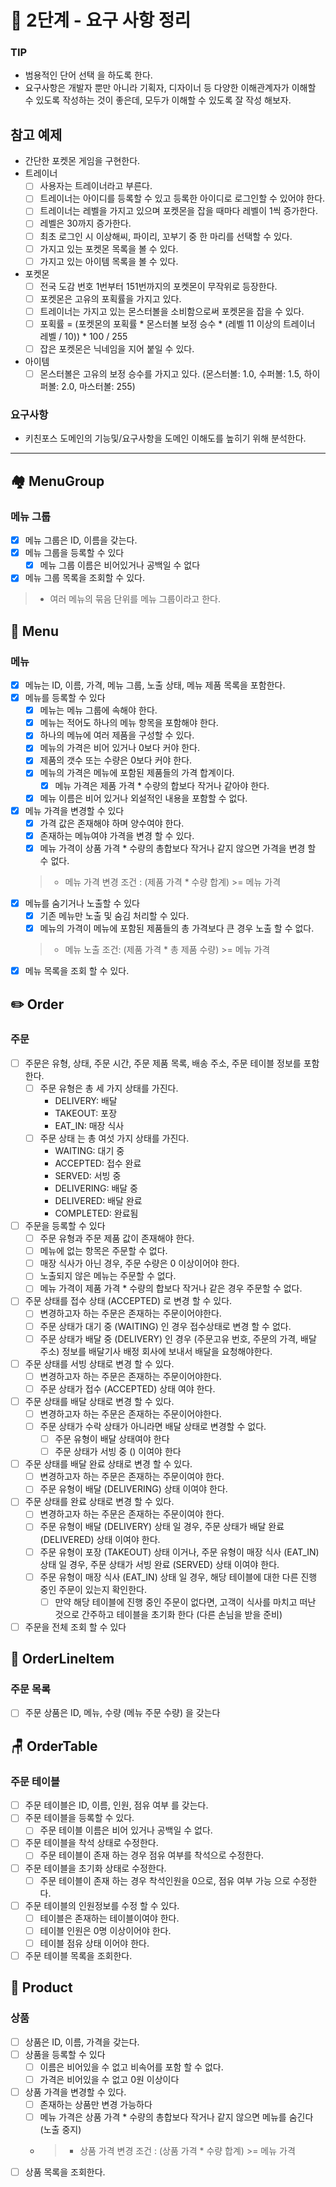 # 🚀 2단계 - 요구 사항 정리

### TIP

- 범용적인 단어 선택 을 하도록 한다.
- 요구사항은 개발자 뿐만 아니라 기획자, 디자이너 등 다양한 이해관계자가 이해할 수 있도록 작성하는 것이 좋은데, 모두가 이해할 수 있도록 잘 작성 해보자.

## 참고 예제

- 간단한 포켓몬 게임을 구현한다.
- 트레이너
    - [ ]  사용자는 트레이너라고 부른다.
    - [ ]  트레이너는 아이디를 등록할 수 있고 등록한 아이디로 로그인할 수 있어야 한다.
    - [ ]  트레이너는 레벨을 가지고 있으며 포켓몬을 잡을 때마다 레벨이 1씩 증가한다.
    - [ ]  레벨은 30까지 증가한다.
    - [ ]  최초 로그인 시 이상해씨, 파이리, 꼬부기 중 한 마리를 선택할 수 있다.
    - [ ]  가지고 있는 포켓몬 목록을 볼 수 있다.
    - [ ]  가지고 있는 아이템 목록을 볼 수 있다.
- 포켓몬
    - [ ]  전국 도감 번호 1번부터 151번까지의 포켓몬이 무작위로 등장한다.
    - [ ]  포켓몬은 고유의 포획률을 가지고 있다.
    - [ ]  트레이너는 가지고 있는 몬스터볼을 소비함으로써 포켓몬을 잡을 수 있다.
    - [ ]  포획률 = (포켓몬의 포획률 * 몬스터볼 보정 승수 * (레벨 11 이상의 트레이너 레벨 / 10)) * 100 / 255
    - [ ]  잡은 포켓몬은 닉네임을 지어 붙일 수 있다.
- 아이템
    - [ ]  몬스터볼은 고유의 보정 승수를 가지고 있다.
      (몬스터볼: 1.0, 수퍼볼: 1.5, 하이퍼볼: 2.0, 마스터볼: 255)

### 요구사항

- 키친포스 도메인의 기능및/요구사항을 도메인 이해도를 높히기 위해 분석한다.

---

## 🏘️ MenuGroup
### 메뉴 그룹

- [x] 메뉴 그룹은 ID, 이름을 갖는다.
- [x] 메뉴 그룹을 등록할 수 있다
    - [x] 메뉴 그룹 이름은 비어있거나 공백일 수 없다
- [x] 메뉴 그룹 목록을 조회할 수 있다.

> - 여러 메뉴의 묶음 단위를 메뉴 그룹이라고 한다.

## 📒 Menu
### 메뉴 

- [x] 메뉴는 ID, 이름, 가격, 메뉴 그룹, 노출 상태, 메뉴 제품 목록을 포함한다.
- [x] 메뉴를 등록할 수 있다
    - [x] 메뉴는 메뉴 그룹에 속해야 한다.
    - [x] 메뉴는 적어도 하나의 메뉴 항목을 포함해야 한다.
    - [x] 하나의 메뉴에 여러 제품을 구성할 수 있다.
    - [x] 메뉴의 가격은 비어 있거나 0보다 커야 한다.
    - [x] 제품의 갯수 또는 수량은 0보다 커야 한다.
    - [x] 메뉴의 가격은 메뉴에 포함된 제품들의 가격 합계이다.
        - [x] 메뉴 가격은 제품 가격 * 수량의 합보다 작거나 같아야 한다.
    - [x] 메뉴 이름은 비어 있거나 외설적인 내용을 포함할 수 없다.
- [x] 메뉴 가격을 변경할 수 있다
    - [x] 가격 값은 존재해야 하며 양수여야 한다.
    - [x] 존재하는 메뉴여야 가격을 변경 할 수 있다.
    - [x] 메뉴 가격이 상품 가격 * 수량의 총합보다 작거나 같지 않으면 가격을 변경 할 수 없다.
  > - 메뉴 가격 변경 조건 : (제품 가격 * 수량 합계) >= 메뉴 가격
- [x] 메뉴를 숨기거나 노출할 수 있다
    - [x] 기존 메뉴만 노출 및 숨김 처리할 수 있다.
    - [x] 메뉴의 가격이 메뉴에 포함된 제품들의 총 가격보다 큰 경우 노출 할 수 없다.
  > - 메뉴 노출 조건: (제품 가격 * 총 제품 수량) >= 메뉴 가격
- [x] 메뉴 목록을 조회 할 수 있다. 

## ✏️ Order
### 주문

- [ ] 주문은 유형, 상태, 주문 시간, 주문 제품 목록, 배송 주소, 주문 테이블 정보를 포함한다.
    - [ ] 주문 유형은 총 세 가지 상태를 가진다.
        - DELIVERY: 배달
        - TAKEOUT: 포장
        - EAT_IN: 매장 식사
    - [ ] 주문 상태 는 총 여섯 가지 상태를 가진다.
        - WAITING: 대기 중
        - ACCEPTED: 접수 완료
        - SERVED: 서빙 중
        - DELIVERING: 배달 중
        - DELIVERED: 배달 완료
        - COMPLETED: 완료됨
- [ ] 주문을 등록할 수 있다
    - [ ] 주문 유형과 주문 제품 값이 존재해야 한다.
    - [ ] 메뉴에 없는 항목은 주문할 수 없다.
    - [ ] 매장 식사가 아닌 경우, 주문 수량은 0 이상이어야 한다.
    - [ ] 노출되지 않은 메뉴는 주문할 수 없다.
    - [ ] 메뉴 가격이 제품 가격 * 수량의 합보다 작거나 같은 경우 주문할 수 없다.
- [ ] 주문 상태를 접수 상태 (ACCEPTED) 로 변경 할 수 있다.
  - [ ] 변경하고자 하는 주문은 존재하는 주문이어야한다.
  - [ ] 주문 상태가 대기 중 (WAITING) 인 경우 접수상태로 변경 할 수 없다.
  - [ ] 주문 상태가 배달 중 (DELIVERY) 인 경우 (주문고유 번호, 주문의 가격, 배달 주소) 정보를 배달기사 배정 회사에 보내서 배달을 요청해야한다. 
- [ ] 주문 상태를 서빙 상태로 변경 할 수 있다.
  - [ ] 변경하고자 하는 주문은 존재하는 주문이어야한다.
  - [ ] 주문 상태가 접수 (ACCEPTED) 상태 여야 한다.
- [ ] 주문 상태를 배달 상태로 변경 할 수 있다.
  - [ ] 변경하고자 하는 주문은 존재하는 주문이어야한다.
  - [ ] 주문 상태가 수락 상태가 아니라면 배달 상태로 변경할 수 없다.
    - [ ] 주문 유형이 배달 상태여야 한다
    - [ ] 주문 상태가 서빙 중 () 이여야 한다
- [ ] 주문 상태를 배달 완료 상태로 변경 할 수 있다.
  - [ ] 변경하고자 하는 주문은 존재하는 주문이여야 한다.
  - [ ] 주문 유형이 배달 (DELIVERING) 상태 이여야 한다.
- [ ] 주문 상태를 완료 상태로 변경 할 수 있다.
  - [ ] 변경하고자 하는 주문은 존재하는 주문이여야 한다.
  - [ ] 주문 유형이 배달 (DELIVERY) 상태 일 경우, 주문 상태가 배달 완료 (DELIVERED) 상태 이여야 한다.
  - [ ] 주문 유형이 포장 (TAKEOUT) 상태 이거나, 주문 유형이 매장 식사 (EAT_IN) 상태 일 경우, 주문 상태가 서빙 완료 (SERVED) 상태 이여야 한다.
  - [ ] 주문 유형이 매장 식사 (EAT_IN) 상태 일 경우, 해당 테이블에 대한 다른 진행 중인 주문이 있는지 확인한다.
    - [ ] 만약 해당 테이블에 진행 중인 주문이 없다면, 고객이 식사를 마치고 떠난 것으로 간주하고 테이블을 초기화 한다 (다른 손님을 받을 준비)
- [ ] 주문을 전체 조회 할 수 있다

## 🛒 OrderLineItem
### 주문 목록

- [ ] 주문 상품은 ID, 메뉴, 수량 (메뉴 주문 수량) 을 갖는다

## 🪑 OrderTable
### 주문 테이블

- [ ] 주문 테이블은 ID, 이름, 인원, 점유 여부 를 갖는다.
- [ ] 주문 테이블을 등록할 수 있다.
    - [ ] 주문 테이블 이름은 비어 있거나 공백일 수 없다.
- [ ] 주문 테이블을 착석 상태로 수정한다.
    - [ ] 주문 테이블이 존재 하는 경우 점유 여부를 착석으로 수정한다.
- [ ] 주문 테이블을 초기화 상태로 수정한다.
    - [ ] 주문 테이블이 존재 하는 경우 착석인원을 0으로, 점유 여부 가능 으로 수정한다.
- [ ] 주문 테이블의 인원정보를 수정 할 수 있다.
  - [ ] 테이블은 존재하는 테이블이여야 한다. 
  - [ ] 테이블 인원은 0명 이상이어야 한다.
  - [ ] 테이블 점유 상태 이어야 한다.
- [ ] 주문 테이블 목록을 조회한다.

## 🎁 Product
### 상품

- [ ] 상품은 ID, 이름, 가격을 갖는다.
- [ ] 상품을 등록할 수 있다
    - [ ] 이름은 비어있을 수 없고 비속어를 포함 할 수 없다.
    - [ ] 가격은 비어있을 수 없고 0원 이상이다
- [ ] 상품 가격을 변경할 수 있다.
    - [ ] 존재하는 상품만 변경 가능하다
    - [ ] 메뉴 가격은 상품 가격 * 수량의 총합보다 작거나 같지 않으면 메뉴를 숨긴다 (노출 중지)
    - > - 상품 가격 변경 조건 : (상품 가격 * 수량 합계) >= 메뉴 가격
- [ ] 상품 목록을 조회한다.